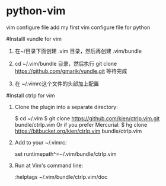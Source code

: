 # python-vim

vim configure file
add my first vim configure file for python

#Installl vundle for vim

1. 在~/目录下面创建 .vim 目录，然后再创建 .vim/bundle

2. cd ~/.vim/bundle 目录，然后执行 git clone https://github.com/gmarik/vundle.git 等待完成 

3. 在 ~/.vimrc这个文件的头部加上配置

#Install ctrlp for vim

1. Clone the plugin into a separate directory:

   $ cd ~/.vim
   $ git clone https://github.com/kien/ctrlp.vim.git bundle/ctrlp.vim
   Or if you prefer Mercurial:
   $ hg clone https://bitbucket.org/kien/ctrlp.vim bundle/ctrlp.vim

2. Add to your ~/.vimrc:

   set runtimepath^=~/.vim/bundle/ctrlp.vim

3. Run at Vim's command line:

   :helptags ~/.vim/bundle/ctrlp.vim/doc
